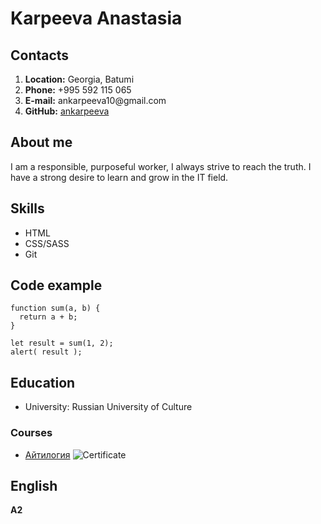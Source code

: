 # Karpeeva Anastasia
## Contacts
1. **Location:** Georgia, Batumi
2. **Phone:** +995 592 115 065
3. **E-mail:** ankarpeeva10\@gmail\.com
4. **GitHub:** [ankarpeeva](https://github.com/karpeevaanastasiia)
## About me
I am a responsible, purposeful worker, I always strive to reach the truth. 
I have a strong desire to learn and grow in the IT field.
## Skills
- HTML
- CSS/SASS
- Git
## Code example
```
function sum(a, b) {
  return a + b;
}

let result = sum(1, 2);
alert( result );
```
## Education
- University: Russian University of Culture
### Courses
- [Айтилогия](https://itlogia.ru/)
![Certificate](https://itlogia.ru/upload/images/intensive-participant-certificate/1708618234KKw7k.jpeg)
## English
**A2**
